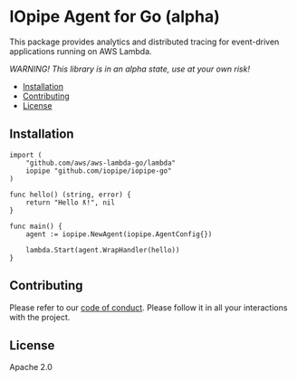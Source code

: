# IOpipe Agent for Go (alpha)
This package provides analytics and distributed tracing for event-driven applications running on AWS Lambda.

_WARNING! This library is in an alpha state, use at your own risk!_

- [Installation](#installation)
- [Contributing](#contributing)
- [License](#license)

## Installation

```
import (
	"github.com/aws/aws-lambda-go/lambda"
	iopipe "github.com/iopipe/iopipe-go"
)

func hello() (string, error) {
	return "Hello ƛ!", nil
}

func main() {
	agent := iopipe.NewAgent(iopipe.AgentConfig{})

	lambda.Start(agent.WrapHandler(hello))
}
```

## Contributing

Please refer to our [code of conduct](https://github.com/iopipe/iopipe-go/blob/master/CODE_OF_CONDUCT.md). Please follow it in all your interactions with the project.

## License

Apache 2.0
